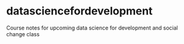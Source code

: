 datasciencefordevelopment
=========================

Course notes for upcoming data science for development and social change class
